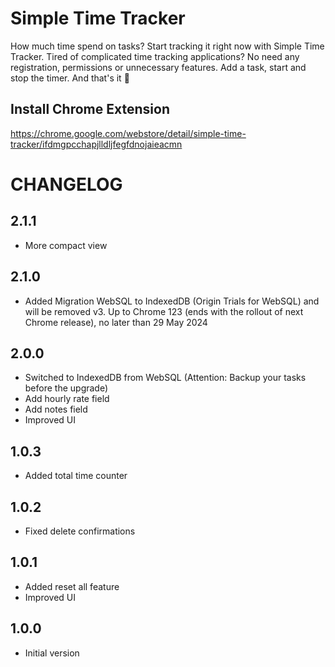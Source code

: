 # Simple Time Tracker

How much time spend on tasks? Start tracking it right now with Simple Time Tracker. Tired of complicated time tracking applications? No need any registration, permissions or unnecessary features. Add a task, start and stop the timer. And that's it 🎉

## Install Chrome Extension

https://chrome.google.com/webstore/detail/simple-time-tracker/ifdmgpcchapjlldljfegfdnojaieacmn

# CHANGELOG

## 2.1.1

- More compact view

## 2.1.0

- Added Migration WebSQL to IndexedDB (Origin Trials for WebSQL) and will be removed v3. Up to Chrome 123 (ends with the rollout of next Chrome release), no later than 29 May 2024

## 2.0.0

- Switched to IndexedDB from WebSQL (Attention: Backup your tasks before the upgrade)
- Add hourly rate field
- Add notes field
- Improved UI

## 1.0.3

- Added total time counter

## 1.0.2

- Fixed delete confirmations

## 1.0.1

- Added reset all feature
- Improved UI

## 1.0.0

- Initial version
